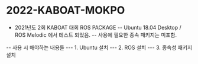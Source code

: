 # 2022-KABOAT-MOKPO

- 2021년도 2회 KABOAT 대회 ROS PACKAGE
-- Ubuntu 18.04 Desktop / ROS Melodic 에서 테스트 되었음.
-- 사용에 필요한 종속 패키지는 미포함.

-- 사용 시 해야하는 내용들
--- 1. Ubuntu 설치
--- 2. ROS 설치
--- 3. 종속성 패키지 설치
